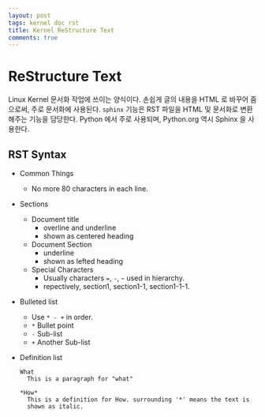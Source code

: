 ```yaml
---
layout: post
tags: kernel doc rst
title: Kernel ReStructure Text
comments: true
---
```



# ReStructure Text


Linux Kernel 문서화 작업에 쓰이는 양식이다. 손쉽게 글의 내용을 HTML 로
바꾸어 줌으로써, 주로 문서화에 사용된다. `sphinx` 기능은 RST 파일을 HTML 및
문서화로 변환해주는 기능을 담당한다. Python 에서 주로 사용되며, Python.org
역시 Sphinx 을 사용한다.


## RST Syntax

* Common Things
    * No more 80 characters in each line.


* Sections
    * Document title
        * overline and underline
        * shown as centered heading
    * Document Section
        * underline
        * shown as lefted heading
    * Special Characters
        * Usually characters `=`, `-`, `~` used in hierarchy.
        * repectively, section1, section1-1, section1-1-1.

* Bulleted list
    * Use `* - +` in order.
    * `*` Bullet point
    * `-` Sub-list
    * `+` Another Sub-list


* Definition list

    ``` 
    What
      This is a paragraph for "what"

    *How*
      This is a definition for How. surrounding '*' means the text is
      shown as italic.

    ```
